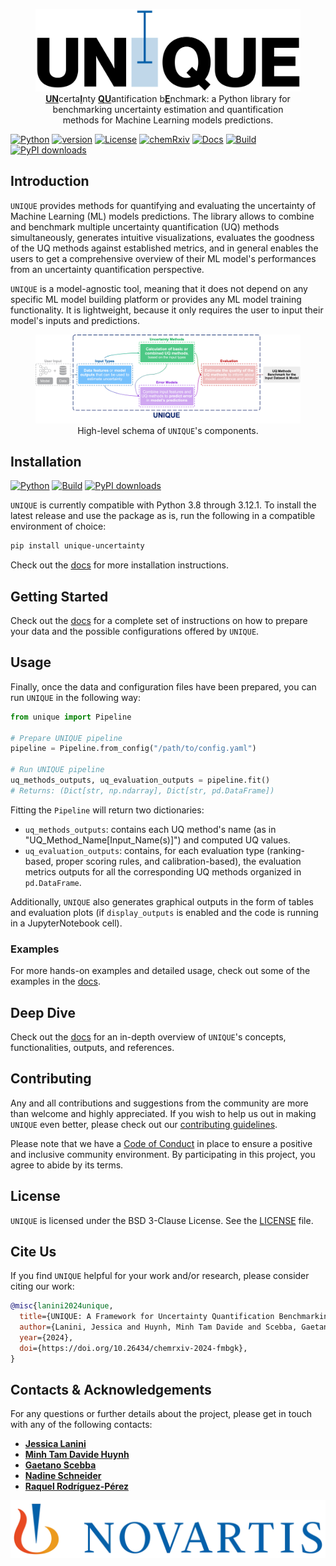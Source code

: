 <figure>
  <img src=./docs/source/_static/unique_logo_blue.png alt="UNIQUE Logo">
  <figcaption align=center><u><b>UN</b></u>certa<u><b>I</b></u>nty <u><b>QU</b></u>antification b<u><b>E</b></u>nchmark: a Python library for benchmarking uncertainty estimation and quantification methods for Machine Learning models predictions.</figcaption>
</figure>

[![Python](https://img.shields.io/pypi/pyversions/unique-uncertainty?label=Python)](https://pypi.org/project/unique-uncertainty/)
[![version](https://img.shields.io/pypi/v/unique-uncertainty?label=Version&color=green)](https://pypi.org/project/unique-uncertainty/)
[![License](https://img.shields.io/badge/License-BSD_3--Clause-red)](https://opensource.org/licenses/BSD-3-Clause)
[![chemRxiv](https://img.shields.io/badge/chemRxiv-10.26434%2Fchemrxiv--2024--fmbgk-yellow)](https://doi.org/10.26434/chemrxiv-2024-fmbgk)
[![Docs](https://github.com/Novartis/UNIQUE/actions/workflows/docs.yml/badge.svg?branch=main)](https://opensource.nibr.com/UNIQUE/)
[![Build](https://github.com/Novartis/UNIQUE/actions/workflows/build.yml/badge.svg?branch=main)](https://pypi.org/project/unique-uncertainty/)
[![PyPI downloads](https://img.shields.io/pypi/dm/unique-uncertainty?label=PyPI%20downloads)](https://pypi.org/project/unique-uncertainty/)


## Introduction

`UNIQUE` provides methods for quantifying and evaluating the uncertainty of Machine Learning (ML) models predictions. The library allows to combine and benchmark multiple uncertainty quantification (UQ) methods simultaneously, generates intuitive visualizations, evaluates the goodness of the UQ methods against established metrics, and in general enables the users to get a comprehensive overview of their ML model's performances from an uncertainty quantification perspective.

`UNIQUE` is a model-agnostic tool, meaning that it does not depend on any specific ML model building platform or provides any  ML model training functionality. It is lightweight, because it only requires the user to input their model's inputs and predictions.

<figure>
  <img src=./docs/source/_static/schema_high_level.png alt="UNIQUE High Level Schema">
  <figcaption align=center>High-level schema of <code>UNIQUE</code>'s components.</figcaption>
</figure>


## Installation

[![Python](https://img.shields.io/pypi/pyversions/unique-uncertainty?label=Python)](https://pypi.org/project/unique-uncertainty/)
[![Build](https://github.com/Novartis/UNIQUE/actions/workflows/build.yml/badge.svg?branch=main)](https://pypi.org/project/unique-uncertainty/)
[![PyPI downloads](https://img.shields.io/pypi/dm/unique-uncertainty?label=PyPI%20downloads)](https://pypi.org/project/unique-uncertainty/)

`UNIQUE` is currently compatible with Python 3.8 through 3.12.1. To install the latest release and use the package as is, run the following in a compatible environment of choice:

```bash
pip install unique-uncertainty
```

Check out the [docs](https://opensource.nibr.com/UNIQUE/installation.html#installation) for more installation instructions.


## Getting Started

Check out the [docs](https://opensource.nibr.com/UNIQUE/getting_started/index.html#getting-started) for a complete set of instructions on how to prepare your data and the possible configurations offered by `UNIQUE`.


## Usage

Finally, once the data and configuration files have been prepared, you can run `UNIQUE` in the following way:

```python
from unique import Pipeline

# Prepare UNIQUE pipeline
pipeline = Pipeline.from_config("/path/to/config.yaml")

# Run UNIQUE pipeline
uq_methods_outputs, uq_evaluation_outputs = pipeline.fit()
# Returns: (Dict[str, np.ndarray], Dict[str, pd.DataFrame])
```

Fitting the `Pipeline` will return two dictionaries:

- `uq_methods_outputs`: contains each UQ method's name (as in "UQ_Method_Name[Input_Name(s)]") and computed UQ values.
- `uq_evaluation_outputs`: contains, for each evaluation type (ranking-based, proper scoring rules, and calibration-based), the evaluation metrics outputs for all the corresponding UQ methods organized in `pd.DataFrame`.

Additionally, `UNIQUE` also generates graphical outputs in the form of tables and evaluation plots (if `display_outputs` is enabled and the code is running in a JupyterNotebook cell).


### Examples

For more hands-on examples and detailed usage, check out some of the examples in the [docs](https://opensource.nibr.com/UNIQUE/examples/index.html#examples).


## Deep Dive

Check out the [docs](https://opensource.nibr.com/UNIQUE/indepth/index.html#deep-dive) for an in-depth overview of `UNIQUE`'s concepts, functionalities, outputs, and references.


## Contributing

Any and all contributions and suggestions from the community are more than welcome and highly appreciated. If you wish to help us out in making `UNIQUE` even better, please check out our [contributing guidelines](./CONTRIBUTING.md).

Please note that we have a [Code of Conduct](./CODE_OF_CONDUCT.md) in place to ensure a positive and inclusive community environment. By participating in this project, you agree to abide by its terms.


## License

`UNIQUE` is licensed under the BSD 3-Clause License. See the [LICENSE](./LICENSE.md) file.


## Cite Us

If you find `UNIQUE` helpful for your work and/or research, please consider citing our work:

```bibtex
@misc{lanini2024unique,
  title={UNIQUE: A Framework for Uncertainty Quantification Benchmarking},
  author={Lanini, Jessica and Huynh, Minh Tam Davide and Scebba, Gaetano and Schneider, Nadine and Rodr{\'\i}guez-P{\'e}rez, Raquel},
  year={2024},
  doi={https://doi.org/10.26434/chemrxiv-2024-fmbgk},
}
```


## Contacts & Acknowledgements

For any questions or further details about the project, please get in touch with any of the following contacts:

* **[Jessica Lanini](mailto:jessica.lanini@novartis.com?subject=UNIQUE)**
* **[Minh Tam Davide Huynh](https://github.com/mtdhuynh)**
* **[Gaetano Scebba](mailto:gaetano.scebba@novartis.com?subject=UNIQUE)**
* **[Nadine Schneider](mailto:nadine-1.schneider@novartis.com?subject=UNIQUE)**
* **[Raquel Rodríguez-Pérez](mailto:raquel.rodriguez_perez@novartis.com?subject=UNIQUE)**


![Novartis Logo](./docs/source/_static/novartis_logo.png)
